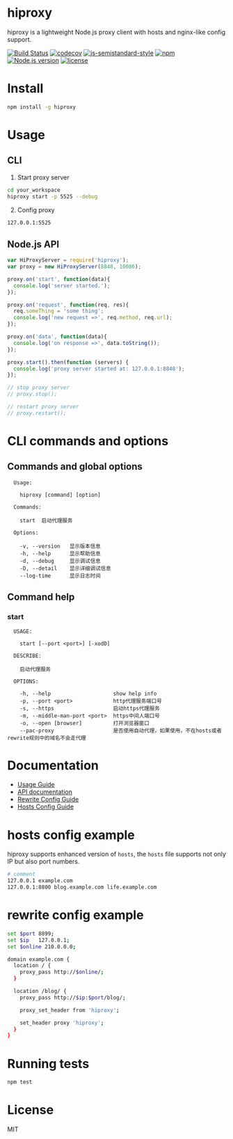 # hiproxy

hiproxy is a lightweight Node.js proxy client with hosts and nginx-like config support.

[![Build Status](https://travis-ci.org/zdying/hiproxy.svg?branch=master)](https://travis-ci.org/zdying/hiproxy)
[![codecov](https://codecov.io/gh/zdying/hiproxy/branch/master/graph/badge.svg)](https://codecov.io/gh/zdying/hiproxy)
[![js-semistandard-style](https://img.shields.io/badge/code%20style-semistandard-brightgreen.svg?style=flat-square)](https://github.com/Flet/semistandard)
[![npm](https://img.shields.io/npm/v/hiproxy.svg)](https://www.npmjs.com/package/hiproxy)
[![Node.js version](https://img.shields.io/badge/node-%3E%3D0.12.7-orange.svg)](https://nodejs.org/)
[![license](https://img.shields.io/badge/license-MIT-green.svg)](https://github.com/zdying/hiproxy/blob/master/LICENSE)

# Install

```bash
npm install -g hiproxy
```

# Usage

## CLI

1. Start proxy server
```bash
cd your_workspace
hiproxy start -p 5525 --debug
```

2. Config proxy

```bash
127.0.0.1:5525
```

## Node.js API

```js
var HiProxyServer = require('hiproxy');
var proxy = new HiProxyServer(8848, 10086);

proxy.on('start', function(data){
  console.log('server started.');
});

proxy.on('request', function(req, res){
  req.someThing = 'some thing';
  console.log('new request =>', req.method, req.url);
});

proxy.on('data', function(data){
  console.log('on response =>', data.toString());
});

proxy.start().then(function (servers) {
  console.log('proxy server started at: 127.0.0.1:8848');
});

// stop proxy server
// proxy.stop();

// restart proxy server
// proxy.restart();
```

# CLI commands and options

## Commands and global options

```
  Usage:

    hiproxy [command] [option]

  Commands:

    start  启动代理服务

  Options:

    -v, --version   显示版本信息
    -h, --help      显示帮助信息
    -d, --debug     显示调试信息
    -D, --detail    显示详细调试信息
    --log-time      显示日志时间
```

## Command help

### start

```
  USAGE:

    start [--port <port>] [-xodD]

  DESCRIBE:

    启动代理服务

  OPTIONS:

    -h, --help                    show help info
    -p, --port <port>             http代理服务端口号
    -s, --https                   启动https代理服务
    -m, --middle-man-port <port>  https中间人端口号
    -o, --open [browser]          打开浏览器窗口
    --pac-proxy                   是否使用自动代理，如果使用，不在hosts或者rewrite规则中的域名不会走代理
```

# Documentation

* [Usage Guide](doc/guide.md)
* [API documentation](doc/api.md)
* [Rewrite Config Guide](doc/rewrite_config.md)
* [Hosts Config Guide](doc/hosts_config.md)

# hosts config example

hiproxy supports enhanced version of `hosts`,
the `hosts` file supports not only IP but also port numbers.

```bash
# comment
127.0.0.1 example.com
127.0.0.1:8800 blog.example.com life.example.com
```

# rewrite config example

```bash
set $port 8899;
set $ip   127.0.0.1;
set $online 210.0.0.0;

domain example.com {
  location / {
    proxy_pass http://$online/;
  }

  location /blog/ {
    proxy_pass http://$ip:$port/blog/;

    proxy_set_header from 'hiproxy';

    set_header proxy 'hiproxy';
  }
}
```

# Running tests

```bash
npm test
```

# License

MIT

